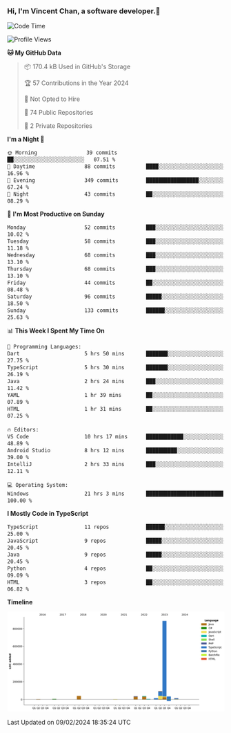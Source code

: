 ### Hi, I'm Vincent Chan, a software developer.👋

<!--
**hkvincent/hkvincent** is a ✨ _special_ ✨ repository because its `README.md` (this file) appears on your GitHub profile.

Here are some ideas to get you started:

- 🔭 I’m currently working on ...
- 🌱 I’m currently learning ...
- 👯 I’m looking to collaborate on ...
- 🤔 I’m looking for help with ...
- 💬 Ask me about ...
- 📫 How to reach me: ...
- 😄 Pronouns: ...
- ⚡ Fun fact: ...
-->
<!--START_SECTION:waka-->
![Code Time](http://img.shields.io/badge/Code%20Time-794%20hrs%206%20mins-blue)

![Profile Views](http://img.shields.io/badge/Profile%20Views-0-blue)

**🐱 My GitHub Data** 

> 📦 170.4 kB Used in GitHub's Storage 
 > 
> 🏆 57 Contributions in the Year 2024
 > 
> 🚫 Not Opted to Hire
 > 
> 📜 74 Public Repositories 
 > 
> 🔑 2 Private Repositories 
 > 
**I'm a Night 🦉** 

```text
🌞 Morning                39 commits          ██░░░░░░░░░░░░░░░░░░░░░░░   07.51 % 
🌆 Daytime                88 commits          ████░░░░░░░░░░░░░░░░░░░░░   16.96 % 
🌃 Evening                349 commits         █████████████████░░░░░░░░   67.24 % 
🌙 Night                  43 commits          ██░░░░░░░░░░░░░░░░░░░░░░░   08.29 % 
```
📅 **I'm Most Productive on Sunday** 

```text
Monday                   52 commits          ███░░░░░░░░░░░░░░░░░░░░░░   10.02 % 
Tuesday                  58 commits          ███░░░░░░░░░░░░░░░░░░░░░░   11.18 % 
Wednesday                68 commits          ███░░░░░░░░░░░░░░░░░░░░░░   13.10 % 
Thursday                 68 commits          ███░░░░░░░░░░░░░░░░░░░░░░   13.10 % 
Friday                   44 commits          ██░░░░░░░░░░░░░░░░░░░░░░░   08.48 % 
Saturday                 96 commits          █████░░░░░░░░░░░░░░░░░░░░   18.50 % 
Sunday                   133 commits         ██████░░░░░░░░░░░░░░░░░░░   25.63 % 
```


📊 **This Week I Spent My Time On** 

```text
💬 Programming Languages: 
Dart                     5 hrs 50 mins       ███████░░░░░░░░░░░░░░░░░░   27.75 % 
TypeScript               5 hrs 30 mins       ███████░░░░░░░░░░░░░░░░░░   26.19 % 
Java                     2 hrs 24 mins       ███░░░░░░░░░░░░░░░░░░░░░░   11.42 % 
YAML                     1 hr 39 mins        ██░░░░░░░░░░░░░░░░░░░░░░░   07.89 % 
HTML                     1 hr 31 mins        ██░░░░░░░░░░░░░░░░░░░░░░░   07.25 % 

🔥 Editors: 
VS Code                  10 hrs 17 mins      ████████████░░░░░░░░░░░░░   48.89 % 
Android Studio           8 hrs 12 mins       ██████████░░░░░░░░░░░░░░░   39.00 % 
IntelliJ                 2 hrs 33 mins       ███░░░░░░░░░░░░░░░░░░░░░░   12.11 % 

💻 Operating System: 
Windows                  21 hrs 3 mins       █████████████████████████   100.00 % 
```

**I Mostly Code in TypeScript** 

```text
TypeScript               11 repos            ██████░░░░░░░░░░░░░░░░░░░   25.00 % 
JavaScript               9 repos             █████░░░░░░░░░░░░░░░░░░░░   20.45 % 
Java                     9 repos             █████░░░░░░░░░░░░░░░░░░░░   20.45 % 
Python                   4 repos             ██░░░░░░░░░░░░░░░░░░░░░░░   09.09 % 
HTML                     3 repos             ██░░░░░░░░░░░░░░░░░░░░░░░   06.82 % 
```



**Timeline**

![Lines of Code chart](https://raw.githubusercontent.com/hkvincent/hkvincent/main/assets/bar_graph.png)


 Last Updated on 09/02/2024 18:35:24 UTC
<!--END_SECTION:waka-->
